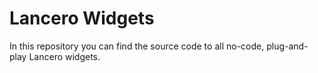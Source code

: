 # Lancero Widgets

In this repository you can find the source code to all no-code, plug-and-play Lancero widgets.
